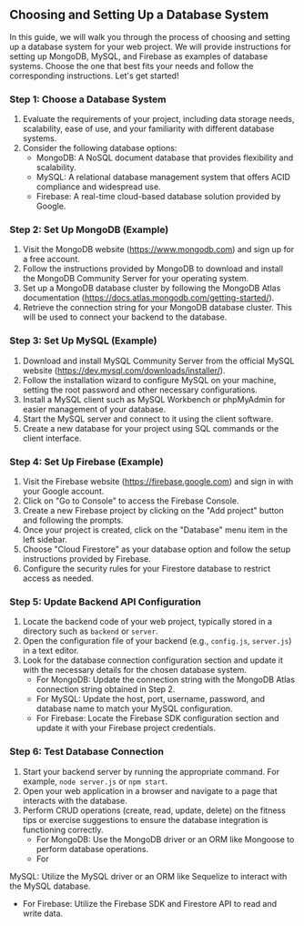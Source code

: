 ## Choosing and Setting Up a Database System

In this guide, we will walk you through the process of choosing and setting up a database system for your web project. We will provide instructions for setting up MongoDB, MySQL, and Firebase as examples of database systems. Choose the one that best fits your needs and follow the corresponding instructions. Let's get started!

### Step 1: Choose a Database System

1. Evaluate the requirements of your project, including data storage needs, scalability, ease of use, and your familiarity with different database systems.
2. Consider the following database options:
   - MongoDB: A NoSQL document database that provides flexibility and scalability.
   - MySQL: A relational database management system that offers ACID compliance and widespread use.
   - Firebase: A real-time cloud-based database solution provided by Google.

### Step 2: Set Up MongoDB (Example)

1. Visit the MongoDB website (https://www.mongodb.com) and sign up for a free account.
2. Follow the instructions provided by MongoDB to download and install the MongoDB Community Server for your operating system.
3. Set up a MongoDB database cluster by following the MongoDB Atlas documentation (https://docs.atlas.mongodb.com/getting-started/).
4. Retrieve the connection string for your MongoDB database cluster. This will be used to connect your backend to the database.

### Step 3: Set Up MySQL (Example)

1. Download and install MySQL Community Server from the official MySQL website (https://dev.mysql.com/downloads/installer/).
2. Follow the installation wizard to configure MySQL on your machine, setting the root password and other necessary configurations.
3. Install a MySQL client such as MySQL Workbench or phpMyAdmin for easier management of your database.
4. Start the MySQL server and connect to it using the client software.
5. Create a new database for your project using SQL commands or the client interface.

### Step 4: Set Up Firebase (Example)

1. Visit the Firebase website (https://firebase.google.com) and sign in with your Google account.
2. Click on "Go to Console" to access the Firebase Console.
3. Create a new Firebase project by clicking on the "Add project" button and following the prompts.
4. Once your project is created, click on the "Database" menu item in the left sidebar.
5. Choose "Cloud Firestore" as your database option and follow the setup instructions provided by Firebase.
6. Configure the security rules for your Firestore database to restrict access as needed.

### Step 5: Update Backend API Configuration

1. Locate the backend code of your web project, typically stored in a directory such as `backend` or `server`.
2. Open the configuration file of your backend (e.g., `config.js`, `server.js`) in a text editor.
3. Look for the database connection configuration section and update it with the necessary details for the chosen database system.
   - For MongoDB: Update the connection string with the MongoDB Atlas connection string obtained in Step 2.
   - For MySQL: Update the host, port, username, password, and database name to match your MySQL configuration.
   - For Firebase: Locate the Firebase SDK configuration section and update it with your Firebase project credentials.

### Step 6: Test Database Connection

1. Start your backend server by running the appropriate command. For example, `node server.js` or `npm start`.
2. Open your web application in a browser and navigate to a page that interacts with the database.
3. Perform CRUD operations (create, read, update, delete) on the fitness tips or exercise suggestions to ensure the database integration is functioning correctly.
   - For MongoDB: Use the MongoDB driver or an ORM like Mongoose to perform database operations.
   - For

 MySQL: Utilize the MySQL driver or an ORM like Sequelize to interact with the MySQL database.
   - For Firebase: Utilize the Firebase SDK and Firestore API to read and write data.
